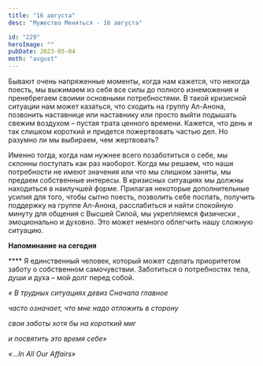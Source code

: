 ```yaml
---
title: "16 августа"
desc: "Мужество Меняться - 16 августа"

id: "229"
heroImage: ""
pubDate: 2023-05-04
moth: "avgust"
---
```


Бывают очень напряженные моменты, когда нам кажется, что некогда поесть, мы
выжимаем из себя все силы до полного изнеможения и пренебрегаем своими
основными потребностями. В такой кризисной ситуации нам может казаться, что
сходить на группу Ал-Анона, позвонить наставнице или наставнику или просто
выйти подышать свежим воздухом – пустая трата ценного времени. Кажется, что
день и так слишком короткий и придется пожертвовать частью дел. Но разумно ли
мы выбираем, чем жертвовать?

Именно тогда, когда нам нужнее всего позаботиться о себе, мы склонны поступать
как раз наоборот. Когда мы решаем, что наши потребности не имеют значения или
что мы слишком заняты, мы предаем собственные интересы. В кризисных ситуациях
мы должны находиться в наилучшей форме. Прилагая некоторые дополнительные
усилия для того, чтобы сытно поесть, позволить себе поспать, получить
поддержку на группе Ал-Анона, расслабиться и найти спокойную минуту для
общения с Высшей Силой, мы укрепляемся физически , эмоционально и духовно. Это
может немного облегчить нашу сложную ситуацию.

**Напоминание на сегодня**

\*\*\*\* Я единственный человек, который может сделать приоритетом заботу о
собственном самочувствии. Заботиться о потребностях тела, души и духа – мой
долг перед собой.

_« В трудных ситуациях девиз Сначала главное_

_часто означает, что мне надо отложить в сторону_

_свои заботы хотя бы на короткий миг_

_и посвятить это время себе»_

_«…In All Our Affairs»_
